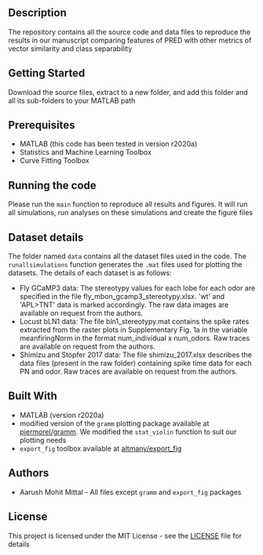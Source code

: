 ## Description

The repository contains all the source code and data files to reproduce the results in our manuscript comparing features of PRED with other metrics of vector similarity and class separability

## Getting Started

Download the source files, extract to a new folder, and add this folder and all its sub-folders to your MATLAB path

## Prerequisites

- MATLAB (this code has been tested in version r2020a)
- Statistics and Machine Learning Toolbox
- Curve Fitting Toolbox

## Running the code

Please run the `main` function to reproduce all results and figures. It will run all simulations, run analyses on these simulations and create the figure files

## Dataset details

The folder named `data` contains all the dataset files used in the code. The `runallsimulations` function generates the `.mat` files used for plotting the datasets. The details of each dataset is as follows:

- Fly GCaMP3 data: The stereotypy values for each lobe for each odor are specified in the file fly_mbon_gcamp3_stereotypy.xlsx. 'wt' and 'APL>TNT' data is marked accordingly. The raw data images are available on request from the authors.
- Locust bLN1 data: The file bln1_stereotypy.mat contains the spike rates extracted from the raster plots in Supplementary Fig. 1a in the variable meanfiringNorm in the format num_individual x num_odors. Raw traces are available on request from the authors.
- Shimizu and Stopfer 2017 data: The file shimizu_2017.xlsx describes the data files (present in the raw folder) containing spike time data for each PN and odor. Raw traces are available on request from the authors.

## Built With

- MATLAB (version r2020a)
- modified version of the `gramm` plotting package available at [piermorel/gramm](https://github.com/piermorel/gramm). We modified the `stat_violin` function to suit our plotting needs
- `export_fig` toolbox available at [altmany/export_fig](https://github.com/altmany/export_fig)

## Authors

- Aarush Mohit Mittal - All files except `gramm` and `export_fig` packages

## License

This project is licensed under the MIT License - see the [LICENSE](LICENSE.md) file for details
